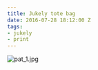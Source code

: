 ```yaml
---
title: Jukely tote bag
date: 2016-07-28 18:12:00 Z
tags:
- jukely
- print
---
```


![pat_1.jpg](/uploads/pat_1.jpg)